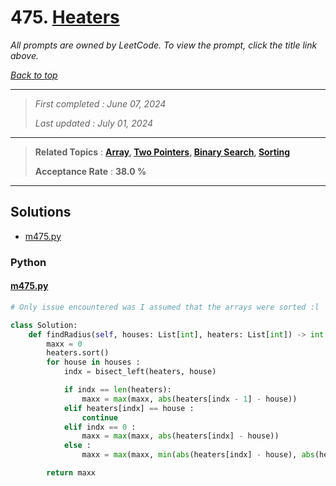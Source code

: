 # 475. [Heaters](<https://leetcode.com/problems/heaters>)

*All prompts are owned by LeetCode. To view the prompt, click the title link above.*

*[Back to top](<../README.md>)*

------

> *First completed : June 07, 2024*
>
> *Last updated : July 01, 2024*


------

> **Related Topics** : **[Array](<by_topic/Array.md>), [Two Pointers](<by_topic/Two Pointers.md>), [Binary Search](<by_topic/Binary Search.md>), [Sorting](<by_topic/Sorting.md>)**
>
> **Acceptance Rate** : **38.0 %**


------

## Solutions

- [m475.py](<../my-submissions/m475.py>)
### Python
#### [m475.py](<../my-submissions/m475.py>)
```Python
# Only issue encountered was I assumed that the arrays were sorted :l

class Solution:
    def findRadius(self, houses: List[int], heaters: List[int]) -> int:
        maxx = 0
        heaters.sort()
        for house in houses :
            indx = bisect_left(heaters, house)

            if indx == len(heaters): 
                maxx = max(maxx, abs(heaters[indx - 1] - house))
            elif heaters[indx] == house :
                continue
            elif indx == 0 :
                maxx = max(maxx, abs(heaters[indx] - house))
            else :
                maxx = max(maxx, min(abs(heaters[indx] - house), abs(heaters[indx - 1] - house)))

        return maxx
```

